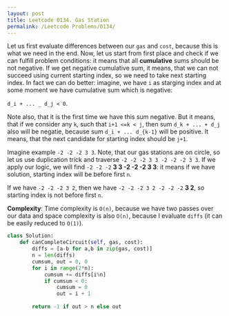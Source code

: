 ```yaml
---
layout: post
title: Leetcode 0134. Gas Station
permalink: /Leetcode Problems/0134/
---
```


Let us first evaluate differences between our `gas` and `cost`, because this is what we need in the end. Now, let us start from first place and  check if we can fulfill problem conditions: it means that all **cumulative** sums should be not negative. If we get negative cumulative sum, it means, that we can not succeed using current starting index, so we need to take next starting index. In fact we can do better: imagine, we have `i` as starging index and at some moment we have cumulative sum which is negative:

`d_i + ... _ d_j < 0`.

Note also, that it is the first time we have this sum negative. But it means, that if we consider any `k`, such that `i+1 <=k < j`, then sum `d_k + ... + d_j` also will be negatie, because sum `d_i + ... d_{k-1}` will be positive. It means, that the next candidate for starting index should be `j+1`. 

Imagine example `-2 -2 -2 3 3`. Note, that our gas stations are on circle, so let us use duplication trick and traverse `-2 -2 -2 3 3 -2 -2 -2 3 3`. If we apply our logic, we will find  `-2 -2 -2` **3 3 -2 -2 -2 3 3**: it means if we have solution, starting index will be before first `n`.

If we have `-2 -2 -2 3 2`, then we have `-2 -2 -2 3 2 -2 -2 -2` **3 2**, so starting index is not before first `n`.

**Complexity**: Time complexity is `O(n)`, because we have two passes over our data and space complexity is also `O(n)`, because I evaluate `diffs` (it can be easily reduced to `O(1)`).

```python
class Solution:
    def canCompleteCircuit(self, gas, cost):
        diffs = [a-b for a,b in zip(gas, cost)]
        n = len(diffs)
        cumsum, out = 0, 0
        for i in range(2*n):
            cumsum += diffs[i%n]
            if cumsum < 0:
                cumsum = 0
                out = i + 1
                
        return -1 if out > n else out
```